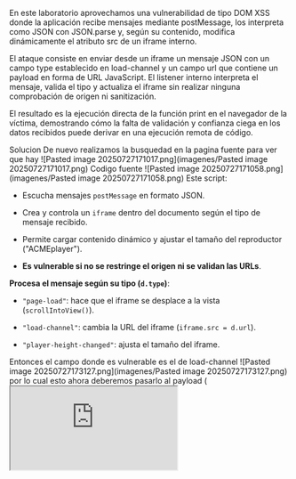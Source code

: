 En este laboratorio aprovechamos una vulnerabilidad de tipo DOM XSS donde la aplicación recibe mensajes mediante postMessage, los interpreta como JSON con JSON.parse y, según su contenido, modifica dinámicamente el atributo src de un iframe interno.

El ataque consiste en enviar desde un iframe un mensaje JSON con un campo type establecido en load-channel y un campo url que contiene un payload en forma de URL JavaScript. El listener interno interpreta el mensaje, valida el tipo y actualiza el iframe sin realizar ninguna comprobación de origen ni sanitización.

El resultado es la ejecución directa de la función print en el navegador de la víctima, demostrando cómo la falta de validación y confianza ciega en los datos recibidos puede derivar en una ejecución remota de código.

Solucion
De nuevo realizamos la busquedad en la pagina fuente para ver que hay
![Pasted image 20250727171017.png](imagenes/Pasted image 20250727171017.png)
Codigo fuente
![Pasted image 20250727171058.png](imagenes/Pasted image 20250727171058.png)
Este script:

- Escucha mensajes `postMessage` en formato JSON.
    
- Crea y controla un `iframe` dentro del documento según el tipo de mensaje recibido.
    
- Permite cargar contenido dinámico y ajustar el tamaño del reproductor ("ACMEplayer").
    
- **Es vulnerable si no se restringe el origen ni se validan las URLs**.

**Procesa el mensaje según su tipo (`d.type`)**:

- `"page-load"`: hace que el iframe se desplace a la vista (`scrollIntoView()`).
    
- `"load-channel"`: cambia la URL del iframe (`iframe.src = d.url`).
    
- `"player-height-changed"`: ajusta el tamaño del iframe.

Entonces el campo donde es vulnerable es el de load-channel
![Pasted image 20250727173127.png](imagenes/Pasted image 20250727173127.png)
por lo cual esto ahora deberemos pasarlo al payload
(<iframe src=https://0af80029030fc2d380427b23000e00e1.web-security-academy.net/ onload='this.contentWindow.postMessage("{\"type\":\"load-channel\",\"url\":\"javascript:print()\"}","*")'>)
Este payload intenta **abusar de un script en el sitio víctima** que:

- Recibe datos por `postMessage`.
    
- Usa `JSON.parse`.
    
- Crea un `iframe` con `src = d.url` sin validación.
    
- Permite esquemas como `javascript:` en la URL.
    

Si el sitio es vulnerable, el payload logra **ejecutar JavaScript arbitrario en el navegador de la víctima**, lo que equivale a **XSS remoto**.

